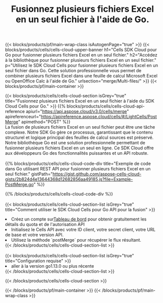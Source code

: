 ﻿---
title:  Fusionnez plusieurs fichiers Excel en un seul fichier à l'aide de Go.
description:  API et SDK Cloud pour fusionner plusieurs fichiers Excel à l'aide de Go.
---
{{< blocks/products/pf/main-wrap-class isAutogenPage="true" >}}
{{< blocks/products/cells/cells-cloud-upper-banner h1="Cells SDK Cloud pour Go pour fusionner plusieurs fichiers Excel en un seul fichier." h2="Accédez à la bibliothèque pour fusionner plusieurs fichiers Excel en un seul fichier." p="Utilisez le SDK Cloud Cells pour fusionner plusieurs fichiers Excel en un seul fichier dans Go. Cette solution professionnelle vous permet de combiner plusieurs fichiers Excel dans une feuille de calcul Microsoft Excel ou OpenOffice Calc à l\'aide de Go." urlsection="merge/Multi-files/" >}}
{{< blocks/products/pf/main-container >}}

{{< blocks/products/cells/cells-cloud-section isGrey="true" title="Fusionnez plusieurs fichiers Excel en un seul fichier à l\'aide du SDK Cloud Cells pour Go." >}}
{{% blocks/products/cells/cells-cloud-api-reference apiurl="https://api.aspose.cloud/v3.0/cells/merge" apireferenceurl="https://apireference.aspose.cloud/cells/#/LightCells/PostMerge" apimethod="POST" %}}
<br/>
La fusion de plusieurs fichiers Excel en un seul fichier peut être une tâche complexe. Notre SDK Go gère ce processus, garantissant que le contenu structurel et logique principal des feuilles de calcul sources est préservé. Notre bibliothèque Go est une solution professionnelle permettant de fusionner plusieurs fichiers Excel en un seul en ligne. Ce SDK Cloud offre aux développeurs Go des fonctionnalités puissantes et un API robuste.
<br/>
<br/>
{{% blocks/products/cells/cells-cloud-code-div title="Exemple de code dans Go utilisant REST API pour fusionner plusieurs fichiers Excel en un seul fichier." gistPath="https://gist.github.com/aspose-cells-cloud-gists/2b824d4e13644368d12682856aa49185.js?file=Example-PostMerge.go" %}}
  
{{% /blocks/products/cells/cells-cloud-code-div %}}
<br/>
<br/>
{{< blocks/products/cells/cells-cloud-section-list isGrey="true" title="Comment utiliser le SDK Cloud Cells pour Go API pour la fusion" >}}
<li> Créez un compte sur<a href="https://dashboard.aspose.cloud/">Tableau de bord</a> pour obtenir gratuitement les détails du quota et de l'autorisation API</li>
<li>Initialisez le Cells API avec votre ID client, votre secret client, votre URL de base et votre version API.</li>
<li>Utilisez la méthode `postMerge` pour récupérer le flux résultant.</li>
{{< /blocks/products/cells/cells-cloud-section-list >}}
<br/>
<br/>
{{< blocks/products/cells/cells-cloud-section-list isGrey="true" title="Configuration requise" >}}
<li>aller à la version go1.13.0 ou plus récente</li>
{{< /blocks/products/cells/cells-cloud-section-list >}}

{{< /blocks/products/cells/cells-cloud-section >}}

{{< /blocks/products/pf/main-container >}}
{{< /blocks/products/pf/main-wrap-class >}}
